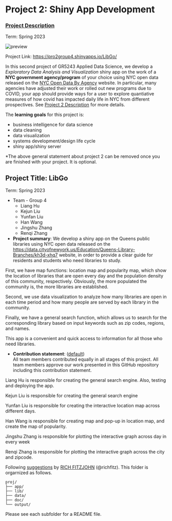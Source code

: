 # Project 2: Shiny App Development

### [Project Description](doc/project2_desc.md)

Term: Spring 2023

![preview](doc/figs/map1.jpg)

Project Link: <https://pro2group4.shinyapps.io/LibGo/>

In this second project of GR5243 Applied Data Science, we develop a *Exploratory Data Analysis and Visualization* shiny app on the work of a **NYC government agency/program** of your choice using NYC open data released on the [NYC Open Data By Agency](https://opendata.cityofnewyork.us/data/) website. In particular, many agencies have adjusted their work or rolled out new programs due to COVID, your app should provide ways for a user to explore quantiative measures of how covid has impacted daily life in NYC from different prospectives. See [Project 2 Description](doc/project2_desc.md) for more details.

The **learning goals** for this project is:

-   business intelligence for data science
-   data cleaning
-   data visualization
-   systems development/design life cycle
-   shiny app/shiny server

\*The above general statement about project 2 can be removed once you are finished with your project. It is optional.

## Project Title: LibGo

Term: Spring 2023

-   Team - Group 4
    -   Liang Hu
    -   Kejun Liu
    -   Yunfan Liu
    -   Han Wang
    -   Jingshu Zhang
    -   Renqi Zhang
-   **Project summary**: We develop a shiny app on the Queens public libraries using NYC open data released on the <https://data.cityofnewyork.us/Education/Queens-Library-Branches/kh3d-xhq7> website, in order to provide a clear guide for residents and students who need libraries to study.

First, we have map functions: location map and popularity map, which show the location of libraries that are open every day and the population density of this community, respectively. Obviously, the more populated the community is, the more libraries are established.

Second, we use data visualization to analyze how many libraries are open in each time period and how many people are served by each library in the community.

Finally, we have a general search function, which allows us to search for the corresponding library based on input keywords such as zip codes, regions, and names.

This app is a convenient and quick access to information for all those who need libraries.

-   **Contribution statement**: ([default](doc/a_note_on_contributions.md))\
    All team members contributed equally in all stages of this project. All team members approve our work presented in this GitHub repository including this contribution statement.

Liang Hu is responsible for creating the general search engine. Also, testing and deploying the app.

Kejun Liu is responsible for creating the general search engine

Yunfan Liu is responsible for creating the interactive location map across different days.

Han Wang is responsible for creating map and pop-up in location map, and create the map of popularity.

Jingshu Zhang is responsible for plotting the interactive graph across day in every week

Renqi Zhang is responsible for plotting the interactive graph across the city and zipcode.

Following [suggestions](http://nicercode.github.io/blog/2013-04-05-projects/) by [RICH FITZJOHN](http://nicercode.github.io/about/#Team) (@richfitz). This folder is orgarnized as follows.

    proj/
    ├── app/
    ├── lib/
    ├── data/
    ├── doc/
    └── output/

Please see each subfolder for a README file.
